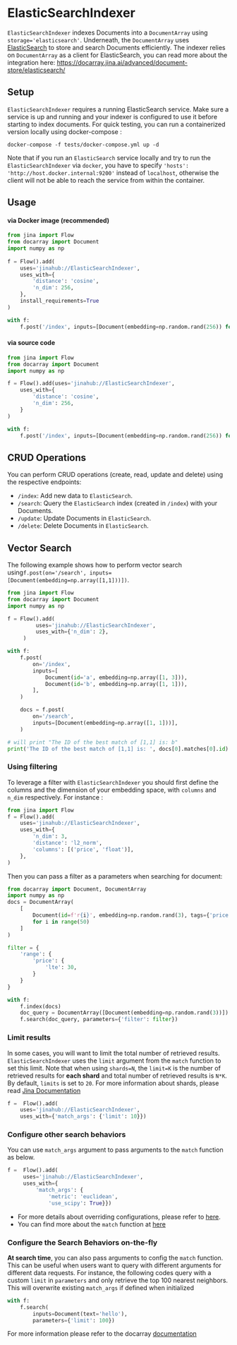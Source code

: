 # ElasticSearchIndexer

`ElasticSearchIndexer` indexes Documents into a `DocumentArray`  using `storage='elasticsearch'`. Underneath, the `DocumentArray`  uses 
 [ElasticSearch](https://www.elastic.co/guide/index.html) to store and search Documents efficiently. 
The indexer relies on `DocumentArray` as a client for ElasticSearch, you can read more about the integration here: 
https://docarray.jina.ai/advanced/document-store/elasticsearch/

## Setup
`ElasticSearchIndexer` requires a running ElasticSearch service. Make sure a service is up and running and your indexer 
is configured to use it before starting to index documents. For quick testing, you can run a containerized version 
locally using docker-compose :

```shell
docker-compose -f tests/docker-compose.yml up -d
```

Note that if you run an `ElasticSearch` service locally and try to run the `ElasticSearchIndexer` via `docker`, you 
have to specify `'hosts': 'http://host.docker.internal:9200'` instead of `localhost`, otherwise the client will not be 
able to reach the service from within the container.
## Usage

#### via Docker image (recommended)

```python
from jina import Flow
from docarray import Document
import numpy as np
	
f = Flow().add(
    uses='jinahub://ElasticSearchIndexer',
    uses_with={
        'distance': 'cosine',
        'n_dim': 256,
    },
    install_requirements=True
)

with f:
    f.post('/index', inputs=[Document(embedding=np.random.rand(256)) for _ in range(3)])
```

#### via source code

```python
from jina import Flow
from docarray import Document
import numpy as np

f = Flow().add(uses='jinahub://ElasticSearchIndexer',
    uses_with={
        'distance': 'cosine',
        'n_dim': 256,
    }
)

with f:
    f.post('/index', inputs=[Document(embedding=np.random.rand(256)) for _ in range(3)])
```



## CRUD Operations

You can perform CRUD operations (create, read, update and delete) using the respective endpoints:

- `/index`: Add new data to `ElasticSearch`. 
- `/search`: Query the `ElasticSearch` index (created in `/index`) with your Documents.
- `/update`: Update Documents in `ElasticSearch`.
- `/delete`: Delete Documents in `ElasticSearch`.


## Vector Search

The following example shows how to perform vector search using`f.post(on='/search', inputs=[Document(embedding=np.array([1,1]))])`.


```python
from jina import Flow
from docarray import Document
import numpy as np

f = Flow().add(
         uses='jinahub://ElasticSearchIndexer',
         uses_with={'n_dim': 2},
     )

with f:
    f.post(
        on='/index',
        inputs=[
            Document(id='a', embedding=np.array([1, 3])),
            Document(id='b', embedding=np.array([1, 1])),
        ],
    )

    docs = f.post(
        on='/search',
        inputs=[Document(embedding=np.array([1, 1]))],
    )

# will print "The ID of the best match of [1,1] is: b"
print('The ID of the best match of [1,1] is: ', docs[0].matches[0].id)
```

### Using filtering

To leverage a filter with  `ElasticSearchIndexer` you should first define the columns and the dimension of your embedding space, with `columns` and `n_dim` respectively.
For instance :


```python
from jina import Flow
f = Flow().add(
    uses='jinahub://ElasticSearchIndexer',
    uses_with={
        'n_dim': 3,
        'distance': 'l2_norm',
        'columns': [('price', 'float')],
    },
)
```

Then you can pass a filter as a parameters when searching for document:

```python
from docarray import Document, DocumentArray
import numpy as np
docs = DocumentArray(
    [
        Document(id=f'r{i}', embedding=np.random.rand(3), tags={'price': i})
        for i in range(50)
    ]
)

filter = {
    'range': {
        'price': {
            'lte': 30,
        }
    }
}

with f:
    f.index(docs)
    doc_query = DocumentArray([Document(embedding=np.random.rand(3))])
    f.search(doc_query, parameters={'filter': filter})
```

### Limit results

In some cases, you will want to limit the total number of retrieved results. `ElasticSearchIndexer` uses the `limit` argument 
from the `match` function to set this limit. Note that when using `shards=N`, the `limit=K` is the number of retrieved results for **each shard** and total number of retrieved results is `N*K`. By default, `limits` is set to `20`. For more information about shards, please read [Jina Documentation](https://docs.jina.ai/fundamentals/flow/topology/#partition-data-by-using-shards)

```python
f =  Flow().add(
    uses='jinahub://ElasticSearchIndexer',
    uses_with={'match_args': {'limit': 10}})
```

### Configure other search behaviors

You can use `match_args` argument to pass arguments to the `match` function as below.

```python
f =  Flow().add(
     uses='jinahub://ElasticSearchIndexer',
     uses_with={
         'match_args': {
             'metric': 'euclidean',
             'use_scipy': True}})
```

- For more details about overriding configurations, please refer to [here](https://docs.jina.ai/fundamentals/executor/executor-in-flow/#special-executor-attributes).
- You can find more about the `match` function at [here](https://docarray.jina.ai/api/docarray.array.mixins.match/#docarray.array.mixins.match.MatchMixin.match)

### Configure the Search Behaviors on-the-fly

**At search time**, you can also pass arguments to config the `match` function. This can be useful when users want to query with different arguments for different data requests. For instance, the following codes query with a custom `limit` in `parameters` and only retrieve the top 100 nearest neighbors. This will overwrite existing `match_args` if defined when initialized

```python
with f:
    f.search(
        inputs=Document(text='hello'), 
        parameters={'limit': 100})
```

For more information please refer to the docarray [documentation](https://docarray.jina.ai/advanced/document-store/elasticsearch/#vector-search-with-filter-query)